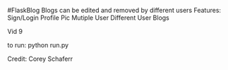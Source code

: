 

#FlaskBlog
Blogs can be edited and removed by different users
Features:
Sign/Login
Profile Pic
Mutiple User
Different User Blogs

Vid 9

to run: python run.py


Credit: Corey Schaferr




